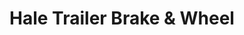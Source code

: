 ---
title: "Hale Trailer Brake & Wheel"
url: /jacksonville/hale-trailer-brake-und-wheel/
shop: Anhänger
---